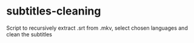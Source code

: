 # subtitles-cleaning
Script to recursively extract .srt from .mkv, select chosen languages and clean the subtitles

